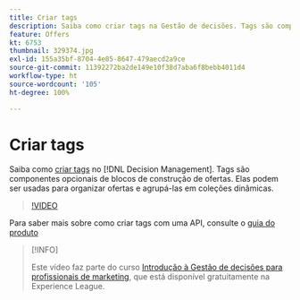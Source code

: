 ```yaml
---
title: Criar tags
description: Saiba como criar tags na Gestão de decisões. Tags são componentes básicos opcionais de ofertas.
feature: Offers
kt: 6753
thumbnail: 329374.jpg
exl-id: 155a35bf-8704-4e85-8647-479aecd2a9ce
source-git-commit: 11392272ba2de149e10f38d7aba6f8bebb4011d4
workflow-type: ht
source-wordcount: '105'
ht-degree: 100%

---
```


# Criar tags

Saiba como [criar tags](https://experienceleague.adobe.com/docs/journey-optimizer/using/offer-decisioniong/create-components/creating-tags.html?lang=pt-BR) no [!DNL Decision Management]. Tags são componentes opcionais de blocos de construção de ofertas. Elas podem ser usadas para organizar ofertas e agrupá-las em coleções dinâmicas.

>[!VIDEO](https://video.tv.adobe.com/v/329374?quality=12&learn=on)

Para saber mais sobre como criar tags com uma API, consulte o [guia do produto](https://experienceleague.adobe.com/docs/journey-optimizer/using/offer-decisioniong/api-reference/offers-api/tags/create.html?lang=pt-BR)

>[!INFO]
>
> Este vídeo faz parte do curso [Introdução à Gestão de decisões para profissionais de marketing](https://experienceleague.adobe.com/?recommended=ExperiencePlatform-U-1-2020.1.offerdecisioning), que está disponível gratuitamente na Experience League.
